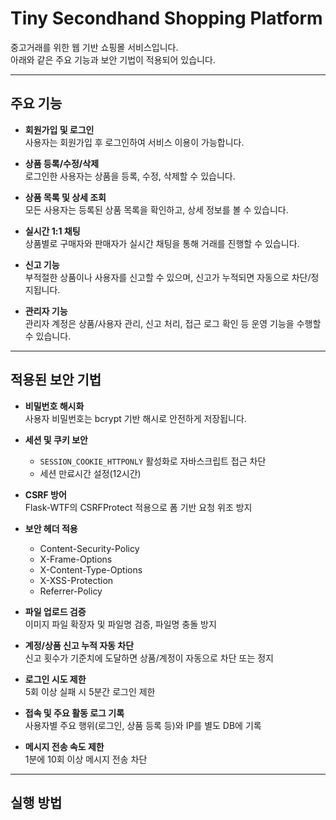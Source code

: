 # Tiny Secondhand Shopping Platform

중고거래를 위한 웹 기반 쇼핑몰 서비스입니다.  
아래와 같은 주요 기능과 보안 기법이 적용되어 있습니다.

---

## 주요 기능

- **회원가입 및 로그인**  
  사용자는 회원가입 후 로그인하여 서비스 이용이 가능합니다.

- **상품 등록/수정/삭제**  
  로그인한 사용자는 상품을 등록, 수정, 삭제할 수 있습니다.

- **상품 목록 및 상세 조회**  
  모든 사용자는 등록된 상품 목록을 확인하고, 상세 정보를 볼 수 있습니다.

- **실시간 1:1 채팅**  
  상품별로 구매자와 판매자가 실시간 채팅을 통해 거래를 진행할 수 있습니다.

- **신고 기능**  
  부적절한 상품이나 사용자를 신고할 수 있으며, 신고가 누적되면 자동으로 차단/정지됩니다.

- **관리자 기능**  
  관리자 계정은 상품/사용자 관리, 신고 처리, 접근 로그 확인 등 운영 기능을 수행할 수 있습니다.

---

## 적용된 보안 기법

- **비밀번호 해시화**  
  사용자 비밀번호는 bcrypt 기반 해시로 안전하게 저장됩니다.

- **세션 및 쿠키 보안**  
  - `SESSION_COOKIE_HTTPONLY` 활성화로 자바스크립트 접근 차단  
  - 세션 만료시간 설정(12시간)

- **CSRF 방어**  
  Flask-WTF의 CSRFProtect 적용으로 폼 기반 요청 위조 방지

- **보안 헤더 적용**  
  - Content-Security-Policy  
  - X-Frame-Options  
  - X-Content-Type-Options  
  - X-XSS-Protection  
  - Referrer-Policy

- **파일 업로드 검증**  
  이미지 파일 확장자 및 파일명 검증, 파일명 충돌 방지

- **계정/상품 신고 누적 자동 차단**  
  신고 횟수가 기준치에 도달하면 상품/계정이 자동으로 차단 또는 정지

- **로그인 시도 제한**  
  5회 이상 실패 시 5분간 로그인 제한

- **접속 및 주요 활동 로그 기록**  
  사용자별 주요 행위(로그인, 상품 등록 등)와 IP를 별도 DB에 기록

- **메시지 전송 속도 제한**  
  1분에 10회 이상 메시지 전송 차단

---

## 실행 방법

